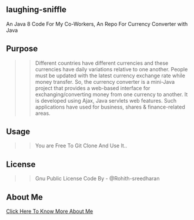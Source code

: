 ## laughing-sniffle

An Java 8 Code For My Co-Workers, An Repo For Currency Converter with Java

## Purpose

>> Different countries have different currencies and these currencies have daily variations relative to one another. People must be updated with the latest currency exchange rate while money transfer. So, the currency converter is a mini-Java project that provides a web-based interface for exchanging/converting money from one currency to another. It is developed using Ajax, Java servlets web features. Such applications have used for business, shares & finance-related areas.

## Usage

>> You are Free To Git Clone And Use It..

## License

>> Gnu Public License
>> Code By - @Rohith-sreedharan

## About Me

[Click Here To Know More About Me](www.google.com/search?q=rohithaditya)